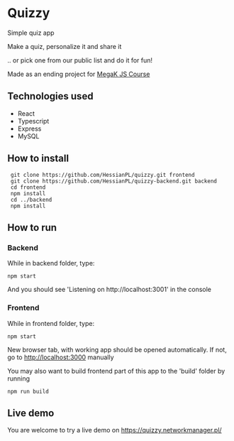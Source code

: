 # Quizzy

Simple quiz app

Make a quiz, personalize it and share it 

.. or pick one from our public list and do it for fun!

Made as an ending project for <a href="https://megak.pl/">MegaK JS Course</a>

## Technologies used

* React 
* Typescript
* Express
* MySQL

## How to install
```
 git clone https://github.com/HessianPL/quizzy.git frontend
 git clone https://github.com/HessianPL/quizzy-backend.git backend
 cd frontend
 npm install
 cd ../backend
 npm install
```

## How to run

### Backend
While in backend folder, type:
```
npm start
```
And you should see 'Listening on http://localhost:3001' in the console

### Frontend
While in frontend folder, type:
```
npm start
```
New browser tab, with working app should be opened automatically.
If not, go to [http://localhost:3000](http://localhost:3000) manually


You may also want to build frontend part of this app to the 'build' folder by running
```
npm run build
```

## Live demo
You are welcome to try a live demo on https://quizzy.networkmanager.pl/

